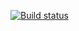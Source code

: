 [![Build status](https://ci.appveyor.com/api/projects/status/o5oqlb18ny22v7jb/branch/main?svg=true)](https://ci.appveyor.com/project/Kirillaxenov/homeworkauto-1-3/branch/main)
